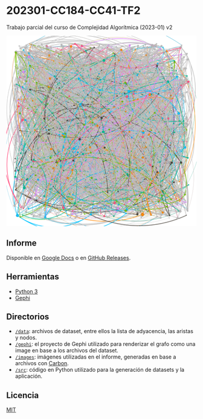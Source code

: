# 202301-CC184-CC41-TF2

Trabajo parcial del curso de Complejidad Algorítmica (2023-01) v2

![Exported nodes image](gephi/nodes.png)

## Informe

Disponible en [Google Docs](https://docs.google.com/document/d/1ZmKFYGlOkgfngYyZvZKDBm6S1bVG6w7XIwHfKiCbg0k/edit?usp=sharing) o en [GitHub Releases](https://github.com/dalbitresb12/202301-CC184-CC41-TF2/releases).

## Herramientas

- [Python 3](https://www.python.org/)
- [Gephi](https://github.com/gephi/gephi/)

## Directorios

- [`/data`](/data/): archivos de dataset, entre ellos la lista de adyacencia, las aristas y nodos.
- [`/gephi`](/gephi/): el proyecto de Gephi utilizado para renderizar el grafo como una image en base a los archivos del dataset.
- [`/images`](/images/): imágenes utilizadas en el informe, generadas en base a archivos con [Carbon](https://carbon.now.sh/).
- [`/src`](/src/): código en Python utilizado para la generación de datasets y la aplicación.

## Licencia

[MIT](LICENSE)
